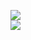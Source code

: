 [![](https://img.shields.io/badge/Made%20With-Github%20Spray-lightgrey.svg?style=for-the-badge&logo=github)](https://github.com/Annihil/github-spray#17245)  
[![](https://i.imgur.com/2DrTn0Z.gif)](https://github.com/Annihil/github-spray)